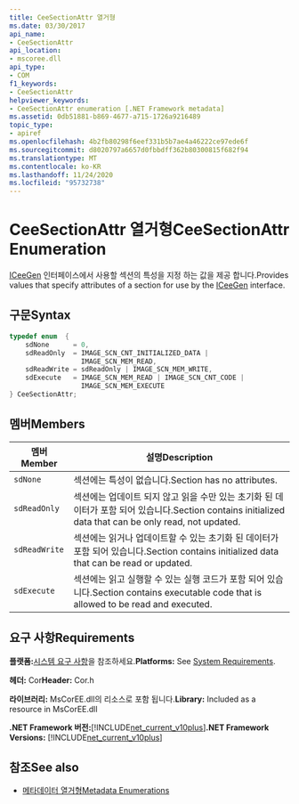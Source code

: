 ```yaml
---
title: CeeSectionAttr 열거형
ms.date: 03/30/2017
api_name:
- CeeSectionAttr
api_location:
- mscoree.dll
api_type:
- COM
f1_keywords:
- CeeSectionAttr
helpviewer_keywords:
- CeeSectionAttr enumeration [.NET Framework metadata]
ms.assetid: 0db51881-b869-4677-a715-1726a9216489
topic_type:
- apiref
ms.openlocfilehash: 4b2fb80298f6eef331b5b7ae4a46222ce97ede6f
ms.sourcegitcommit: d8020797a6657d0fbbdff362b80300815f682f94
ms.translationtype: MT
ms.contentlocale: ko-KR
ms.lasthandoff: 11/24/2020
ms.locfileid: "95732738"
---
```

# <a name="ceesectionattr-enumeration"></a><span data-ttu-id="f05cf-102">CeeSectionAttr 열거형</span><span class="sxs-lookup"><span data-stu-id="f05cf-102">CeeSectionAttr Enumeration</span></span>

<span data-ttu-id="f05cf-103">[ICeeGen](iceegen-interface.md) 인터페이스에서 사용할 섹션의 특성을 지정 하는 값을 제공 합니다.</span><span class="sxs-lookup"><span data-stu-id="f05cf-103">Provides values that specify attributes of a section for use by the [ICeeGen](iceegen-interface.md) interface.</span></span>  
  
## <a name="syntax"></a><span data-ttu-id="f05cf-104">구문</span><span class="sxs-lookup"><span data-stu-id="f05cf-104">Syntax</span></span>  
  
```cpp  
typedef enum  {  
    sdNone      = 0,  
    sdReadOnly  = IMAGE_SCN_CNT_INITIALIZED_DATA |  
                  IMAGE_SCN_MEM_READ,  
    sdReadWrite = sdReadOnly | IMAGE_SCN_MEM_WRITE,  
    sdExecute   = IMAGE_SCN_MEM_READ | IMAGE_SCN_CNT_CODE |  
                  IMAGE_SCN_MEM_EXECUTE  
} CeeSectionAttr;  
```  
  
## <a name="members"></a><span data-ttu-id="f05cf-105">멤버</span><span class="sxs-lookup"><span data-stu-id="f05cf-105">Members</span></span>  
  
|<span data-ttu-id="f05cf-106">멤버</span><span class="sxs-lookup"><span data-stu-id="f05cf-106">Member</span></span>|<span data-ttu-id="f05cf-107">설명</span><span class="sxs-lookup"><span data-stu-id="f05cf-107">Description</span></span>|  
|------------|-----------------|  
|`sdNone`|<span data-ttu-id="f05cf-108">섹션에는 특성이 없습니다.</span><span class="sxs-lookup"><span data-stu-id="f05cf-108">Section has no attributes.</span></span>|  
|`sdReadOnly`|<span data-ttu-id="f05cf-109">섹션에는 업데이트 되지 않고 읽을 수만 있는 초기화 된 데이터가 포함 되어 있습니다.</span><span class="sxs-lookup"><span data-stu-id="f05cf-109">Section contains initialized data that can be only read, not updated.</span></span>|  
|`sdReadWrite`|<span data-ttu-id="f05cf-110">섹션에는 읽거나 업데이트할 수 있는 초기화 된 데이터가 포함 되어 있습니다.</span><span class="sxs-lookup"><span data-stu-id="f05cf-110">Section contains initialized data that can be read or updated.</span></span>|  
|`sdExecute`|<span data-ttu-id="f05cf-111">섹션에는 읽고 실행할 수 있는 실행 코드가 포함 되어 있습니다.</span><span class="sxs-lookup"><span data-stu-id="f05cf-111">Section contains executable code that is allowed to be read and executed.</span></span>|  
  
## <a name="requirements"></a><span data-ttu-id="f05cf-112">요구 사항</span><span class="sxs-lookup"><span data-stu-id="f05cf-112">Requirements</span></span>  

 <span data-ttu-id="f05cf-113">**플랫폼:**[시스템 요구 사항](../../get-started/system-requirements.md)을 참조하세요.</span><span class="sxs-lookup"><span data-stu-id="f05cf-113">**Platforms:** See [System Requirements](../../get-started/system-requirements.md).</span></span>  
  
 <span data-ttu-id="f05cf-114">**헤더:** Cor</span><span class="sxs-lookup"><span data-stu-id="f05cf-114">**Header:** Cor.h</span></span>  
  
 <span data-ttu-id="f05cf-115">**라이브러리:** MsCorEE.dll의 리소스로 포함 됩니다.</span><span class="sxs-lookup"><span data-stu-id="f05cf-115">**Library:** Included as a resource in MsCorEE.dll</span></span>  
  
 <span data-ttu-id="f05cf-116">**.NET Framework 버전:**[!INCLUDE[net_current_v10plus](../../../../includes/net-current-v10plus-md.md)]</span><span class="sxs-lookup"><span data-stu-id="f05cf-116">**.NET Framework Versions:** [!INCLUDE[net_current_v10plus](../../../../includes/net-current-v10plus-md.md)]</span></span>  
  
## <a name="see-also"></a><span data-ttu-id="f05cf-117">참조</span><span class="sxs-lookup"><span data-stu-id="f05cf-117">See also</span></span>

- [<span data-ttu-id="f05cf-118">메타데이터 열거형</span><span class="sxs-lookup"><span data-stu-id="f05cf-118">Metadata Enumerations</span></span>](metadata-enumerations.md)

